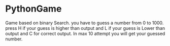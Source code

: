 # PythonGame

Game based on binary Search.
you have to guess a number from 0 to 1000.
press H if your guess is higher than output and L if your guess is Lower than output and C for correct output.
In max 10 attempt you will get your guessed number.
